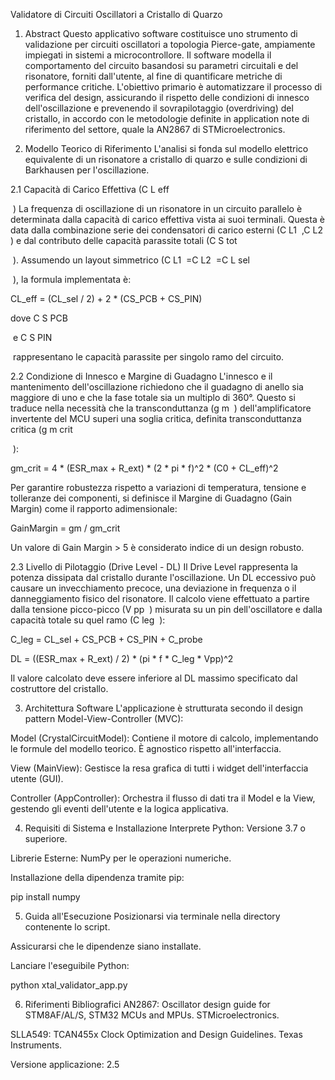 Validatore di Circuiti Oscillatori a Cristallo di Quarzo
1. Abstract
Questo applicativo software costituisce uno strumento di validazione per circuiti oscillatori a topologia Pierce-gate, ampiamente impiegati in sistemi a microcontrollore. Il software modella il comportamento del circuito basandosi su parametri circuitali e del risonatore, forniti dall'utente, al fine di quantificare metriche di performance critiche. L'obiettivo primario è automatizzare il processo di verifica del design, assicurando il rispetto delle condizioni di innesco dell'oscillazione e prevenendo il sovrapilotaggio (overdriving) del cristallo, in accordo con le metodologie definite in application note di riferimento del settore, quale la AN2867 di STMicroelectronics.

2. Modello Teorico di Riferimento
L'analisi si fonda sul modello elettrico equivalente di un risonatore a cristallo di quarzo e sulle condizioni di Barkhausen per l'oscillazione.

2.1 Capacità di Carico Effettiva (C 
L 
eff
​
 
​
 )
La frequenza di oscillazione di un risonatore in un circuito parallelo è determinata dalla capacità di carico effettiva vista ai suoi terminali. Questa è data dalla combinazione serie dei condensatori di carico esterni (C 
L1
​
 ,C 
L2
​
 ) e dal contributo delle capacità parassite totali (C 
S 
tot
​
 
​
 ). Assumendo un layout simmetrico (C 
L1
​
 =C 
L2
​
 =C 
L 
sel
​
 
​
 ), la formula implementata è:

CL_eff = (CL_sel / 2) + 2 * (CS_PCB + CS_PIN)

dove C 
S 
PCB
​
 
​
  e C 
S 
PIN
​
 
​
  rappresentano le capacità parassite per singolo ramo del circuito.

2.2 Condizione di Innesco e Margine di Guadagno
L'innesco e il mantenimento dell'oscillazione richiedono che il guadagno di anello sia maggiore di uno e che la fase totale sia un multiplo di 360°. Questo si traduce nella necessità che la transconduttanza (g 
m
​
 ) dell'amplificatore invertente del MCU superi una soglia critica, definita transconduttanza critica (g 
m 
crit
​
 
​
 ):

gm_crit = 4 * (ESR_max + R_ext) * (2 * pi * f)^2 * (C0 + CL_eff)^2

Per garantire robustezza rispetto a variazioni di temperatura, tensione e tolleranze dei componenti, si definisce il Margine di Guadagno (Gain Margin) come il rapporto adimensionale:

GainMargin = gm / gm_crit

Un valore di Gain Margin > 5 è considerato indice di un design robusto.

2.3 Livello di Pilotaggio (Drive Level - DL)
Il Drive Level rappresenta la potenza dissipata dal cristallo durante l'oscillazione. Un DL eccessivo può causare un invecchiamento precoce, una deviazione in frequenza o il danneggiamento fisico del risonatore. Il calcolo viene effettuato a partire dalla tensione picco-picco (V 
pp
​
 ) misurata su un pin dell'oscillatore e dalla capacità totale su quel ramo (C 
leg
​
 ):

C_leg = CL_sel + CS_PCB + CS_PIN + C_probe

DL = ((ESR_max + R_ext) / 2) * (pi * f * C_leg * Vpp)^2

Il valore calcolato deve essere inferiore al DL massimo specificato dal costruttore del cristallo.

3. Architettura Software
L'applicazione è strutturata secondo il design pattern Model-View-Controller (MVC):

Model (CrystalCircuitModel): Contiene il motore di calcolo, implementando le formule del modello teorico. È agnostico rispetto all'interfaccia.

View (MainView): Gestisce la resa grafica di tutti i widget dell'interfaccia utente (GUI).

Controller (AppController): Orchestra il flusso di dati tra il Model e la View, gestendo gli eventi dell'utente e la logica applicativa.

4. Requisiti di Sistema e Installazione
Interprete Python: Versione 3.7 o superiore.

Librerie Esterne: NumPy per le operazioni numeriche.

Installazione della dipendenza tramite pip:

pip install numpy

5. Guida all'Esecuzione
Posizionarsi via terminale nella directory contenente lo script.

Assicurarsi che le dipendenze siano installate.

Lanciare l'eseguibile Python:

python xtal_validator_app.py

6. Riferimenti Bibliografici
AN2867: Oscillator design guide for STM8AF/AL/S, STM32 MCUs and MPUs. STMicroelectronics.

SLLA549: TCAN455x Clock Optimization and Design Guidelines. Texas Instruments.

Versione applicazione: 2.5
